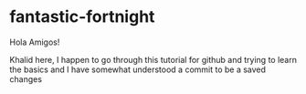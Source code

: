 # fantastic-fortnight

Hola Amigos!

Khalid here, I happen to go through this tutorial for github and trying to learn the basics and I have somewhat understood a commit to be a saved changes 
